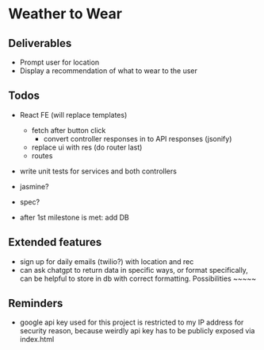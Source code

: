 # Weather to Wear

## Deliverables

- Prompt user for location
- Display a recommendation of what to wear to the user

## Todos

- React FE (will replace templates)
  - fetch after button click
    - convert controller responses in to API responses (jsonify)
  - replace ui with res (do router last)
  - routes

- write unit tests for services and both controllers
- jasmine?
- spec?

- after 1st milestone is met: add DB

## Extended features

- sign up for daily emails (twilio?) with location and rec
- can ask chatgpt to return data in specific ways, or format specifically, can be helpful to store in db with correct formatting. Possibilities ~~~~~

## Reminders

- google api key used for this project is restricted to my IP address for security reason, because weirdly api key has to be publicly exposed via index.html

